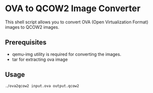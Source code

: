 # OVA to QCOW2 Image Converter

This shell script allows you to convert OVA (Open Virtualization Format) images to QCOW2 images.

## Prerequisites

- qemu-img utility is required for converting the images.
- tar for extracting ova image

## Usage

```sh
./ova2qcow2 input.ova output.qcow2
```

